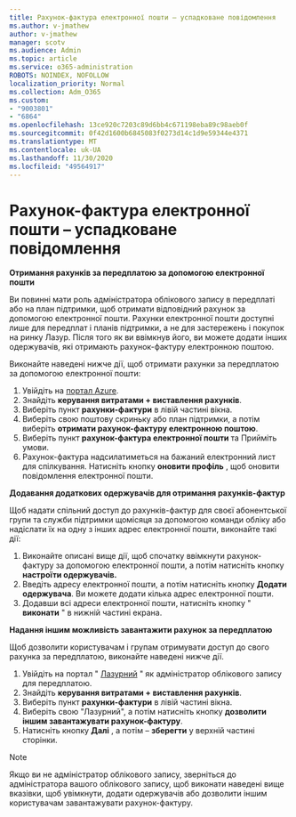 ```yaml
---
title: Рахунок-фактура електронної пошти – успадковане повідомлення
ms.author: v-jmathew
author: v-jmathew
manager: scotv
ms.audience: Admin
ms.topic: article
ms.service: o365-administration
ROBOTS: NOINDEX, NOFOLLOW
localization_priority: Normal
ms.collection: Adm_O365
ms.custom:
- "9003801"
- "6864"
ms.openlocfilehash: 13ce920c7203c89d6bb4c671198eba89c98aeb0f
ms.sourcegitcommit: 0f42d1600b6845083f0273d14c1d9e59344e4371
ms.translationtype: MT
ms.contentlocale: uk-UA
ms.lasthandoff: 11/30/2020
ms.locfileid: "49564917"
---
```

# <a name="e-mail-invoice---legacy"></a>Рахунок-фактура електронної пошти – успадковане повідомлення

**Отримання рахунків за передплатою за допомогою електронної пошти**

Ви повинні мати роль адміністратора облікового запису в передплаті або на план підтримки, щоб отримати відповідний рахунок за допомогою електронної пошти. Рахунки електронної пошти доступні лише для передплат і планів підтримки, а не для застережень і покупок на ринку Лазур. Після того як ви ввімкнув його, ви можете додати інших одержувачів, які отримають рахунок-фактуру електронною поштою.

Виконайте наведені нижче дії, щоб отримати рахунки за передплатою за допомогою електронної пошти:

1. Увійдіть на [портал Azure](https://portal.azure.com/).
2. Знайдіть **керування витратами + виставлення рахунків**.
3. Виберіть пункт **рахунки-фактури** в лівій частині вікна.
4. Виберіть свою поштову скриньку або план підтримки, а потім виберіть **отримати рахунок-фактуру електронною поштою**.
5. Виберіть пункт **рахунок-фактура електронної пошти** та Прийміть умови.
6. Рахунок-фактура надсилатиметься на бажаний електронний лист для спілкування. Натисніть кнопку **оновити профіль** , щоб оновити повідомлення електронної пошти.

**Додавання додаткових одержувачів для отримання рахунків-фактур**

Щоб надати спільний доступ до рахунків-фактур для своєї абонентської групи та служби підтримки щомісяця за допомогою команди обліку або надіслати їх на одну з інших адрес електронної пошти, виконайте такі дії:

1. Виконайте описані вище дії, щоб спочатку ввімкнути рахунок-фактуру за допомогою електронної пошти, а потім натисніть кнопку **настроїти одержувачів.**
2. Введіть адресу електронної пошти, а потім натисніть кнопку **Додати одержувача**. Ви можете додати кілька адрес електронної пошти.
3. Додавши всі адреси електронної пошти, натисніть кнопку " **виконати** " в нижній частині екрана.

**Надання іншим можливість завантажити рахунок за передплатою**

Щоб дозволити користувачам і групам отримувати доступ до свого рахунка за передплатою, виконайте наведені нижче дії.

1. Увійдіть на портал " [Лазурний](https://portal.azure.com/) " як адміністратор облікового запису для передплатою.
2. Знайдіть **керування витратами + виставлення рахунків**.
3. Виберіть пункт **рахунки-фактури** в лівій частині вікна.
4. Виберіть свою "Лазурний", а потім натисніть кнопку **дозволити іншим завантажувати рахунок-фактуру**.
5. Натисніть кнопку **Далі** , а потім – **зберегти** у верхній частині сторінки.

> [!NOTE]
Якщо ви не адміністратор облікового запису, зверніться до адміністратора вашого облікового запису, щоб виконати наведені вище вказівки, щоб увімкнути, додати одержувачів або дозволити іншим користувачам завантажувати рахунок-фактуру.
